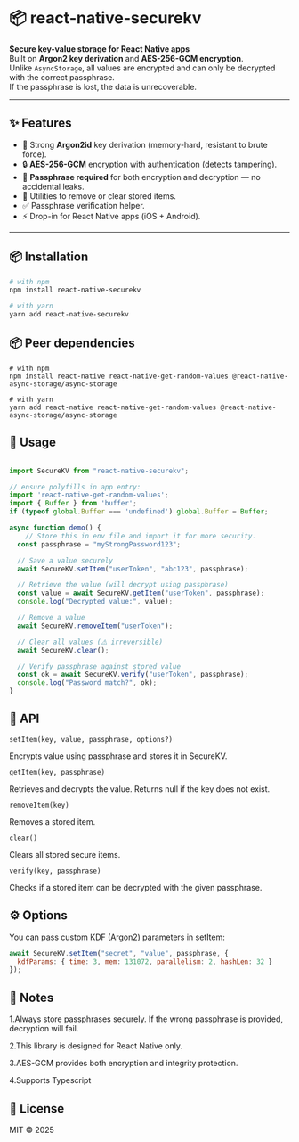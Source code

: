 # 📦 react-native-securekv

**Secure key-value storage for React Native apps**  
Built on **Argon2 key derivation** and **AES-256-GCM encryption**.  
Unlike `AsyncStorage`, all values are encrypted and can only be decrypted with the correct passphrase.  
If the passphrase is lost, the data is unrecoverable.

---

## ✨ Features
- 🔑 Strong **Argon2id** key derivation (memory-hard, resistant to brute force).
- 🔒 **AES-256-GCM** encryption with authentication (detects tampering).
- 🚫 **Passphrase required** for both encryption and decryption — no accidental leaks.
- 🧹 Utilities to remove or clear stored items.
- ✅ Passphrase verification helper.
- ⚡ Drop-in for React Native apps (iOS + Android).

---

## 📦 Installation

```sh
# with npm
npm install react-native-securekv

# with yarn
yarn add react-native-securekv
```
## 📦 Peer dependencies
```shell
# with npm
npm install react-native react-native-get-random-values @react-native-async-storage/async-storage

# with yarn
yarn add react-native react-native-get-random-values @react-native-async-storage/async-storage
```
## 📖 Usage
```javascript

import SecureKV from "react-native-securekv";

// ensure polyfills in app entry:
import 'react-native-get-random-values';
import { Buffer } from 'buffer';
if (typeof global.Buffer === 'undefined') global.Buffer = Buffer;

async function demo() {
    // Store this in env file and import it for more security.
  const passphrase = "myStrongPassword123";

  // Save a value securely
  await SecureKV.setItem("userToken", "abc123", passphrase);

  // Retrieve the value (will decrypt using passphrase)
  const value = await SecureKV.getItem("userToken", passphrase);
  console.log("Decrypted value:", value);

  // Remove a value
  await SecureKV.removeItem("userToken");

  // Clear all values (⚠️ irreversible)
  await SecureKV.clear();

  // Verify passphrase against stored value
  const ok = await SecureKV.verify("userToken", passphrase);
  console.log("Password match?", ok);
}

```
## 🔑 API

`setItem(key, value, passphrase, options?)`

Encrypts value using passphrase and stores it in SecureKV.

`getItem(key, passphrase)`

Retrieves and decrypts the value. Returns null if the key does not exist.

`removeItem(key)`

Removes a stored item.

`clear()`

Clears all stored secure items.

`verify(key, passphrase)`

Checks if a stored item can be decrypted with the given passphrase.

## ⚙️ Options

You can pass custom KDF (Argon2) parameters in setItem:
```javascript
await SecureKV.setItem("secret", "value", passphrase, {
  kdfParams: { time: 3, mem: 131072, parallelism: 2, hashLen: 32 }
});

```
## 📌 Notes

1.Always store passphrases securely. If the wrong passphrase is provided, decryption will fail.

2.This library is designed for React Native only.

3.AES-GCM provides both encryption and integrity protection.

4.Supports Typescript

## 📜 License

MIT © 2025
